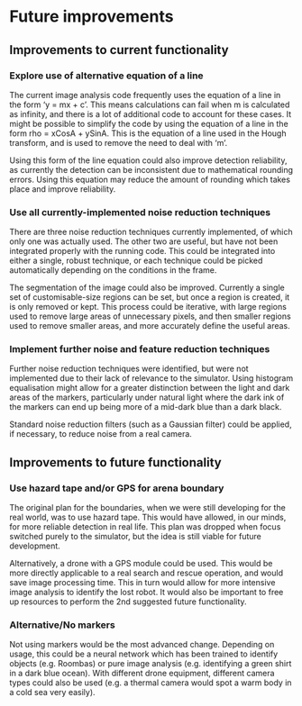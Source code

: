 # Future improvements

## Improvements to current functionality

### Explore use of alternative equation of a line

The current image analysis code frequently uses the equation of a line in the form ‘y = mx + c’. This means calculations can fail when m is calculated as infinity, and there is a lot of additional code to account for these cases. It might be possible to simplify the code by using the equation of a line in the form rho = xCosA + ySinA. This is the equation of a line used in the Hough transform, and is used to remove the need to deal with ‘m’.

Using this form of the line equation could also improve detection reliability, as currently the detection can be inconsistent due to mathematical rounding errors. Using this equation may reduce the amount of rounding which takes place and improve reliability.

### Use all currently-implemented noise reduction techniques

There are three noise reduction techniques currently implemented, of which only one was actually used. The other two are useful, but have not been integrated properly with the running code. This could be integrated into either a single, robust technique, or each technique could be picked automatically depending on the conditions in the frame.

The segmentation of the image could also be improved. Currently a single set of customisable-size regions can be set, but once a region is created, it is only removed or kept. This process could be iterative, with large regions used to remove large areas of unnecessary pixels, and then smaller regions used to remove smaller areas, and more accurately define the useful areas.

### Implement further noise and feature reduction techniques

Further noise reduction techniques were identified, but were not implemented due to their lack of relevance to the simulator. Using histogram equalisation might allow for a greater distinction between the light and dark areas of the markers, particularly under natural light where the dark ink of the markers can end up being more of a mid-dark blue than a dark black.

Standard noise reduction filters (such as a Gaussian filter) could be applied, if necessary, to reduce noise from a real camera.

## Improvements to future functionality

### Use hazard tape and/or GPS for arena boundary

The original plan for the boundaries, when we were still developing for the real world, was to use hazard tape. This would have allowed, in our minds, for more reliable detection in real life. This plan was dropped when focus switched purely to the simulator, but the idea is still viable for future development.

Alternatively, a drone with a GPS module could be used. This would be more directly applicable to a real search and rescue operation, and would save image processing time. This in turn would allow for more intensive image analysis to identify the lost robot. It would also be important to free up resources to perform the 2nd suggested future functionality.

### Alternative/No markers

Not using markers would be the most advanced change. Depending on usage, this could be a neural network which has been trained to identify objects (e.g. Roombas) or pure image analysis (e.g. identifying a green shirt in a dark blue ocean). With different drone equipment, different camera types could also be used (e.g. a thermal camera would spot a warm body in a cold sea very easily).
